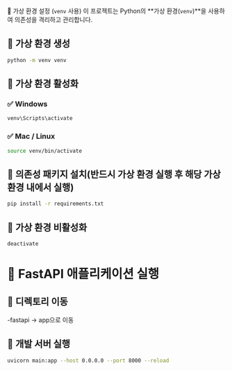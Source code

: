  📌 가상 환경 설정 (`venv` 사용)
이 프로젝트는 Python의 **가상 환경(`venv`)**을 사용하여 의존성을 격리하고 관리합니다.

## 🔹 가상 환경 생성
```sh
python -m venv venv
```

## 🔹 가상 환경 활성화
### ✅ Windows
```sh
venv\Scripts\activate
```
### ✅ Mac / Linux
```sh
source venv/bin/activate
```

## 🔹 의존성 패키지 설치(반드시 가상 환경 실행 후 해당 가상환경 내에서 실행)
```sh
pip install -r requirements.txt
```

## 🔹 가상 환경 비활성화
```sh
deactivate
```

# 📌 FastAPI 애플리케이션 실행
## 🔹 디렉토리 이동 
-fastapi -> app으로 이동 

## 🔹 개발 서버 실행
```sh
uvicorn main:app --host 0.0.0.0 --port 8000 --reload